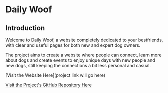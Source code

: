 # Daily Woof

## Introduction

Welcome to Daily Woof, a website completely dedicated to your bestfriends, with clear and useful pages for both new and expert dog owners.

The project aims to create a website where people can connect, learn more about dogs and create events to enjoy unique days with new people and new dogs, still keeping the connections a bit less personal and casual.

[Visit the Website Here](project link will go here)

[Visit the Project's GitHub Repository Here](https://github.com/Max9414/daily-woof)
